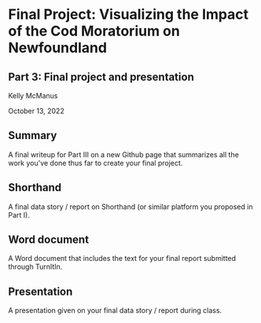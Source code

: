 # Final Project: Visualizing the Impact of the Cod Moratorium on Newfoundland
## Part 3: Final project and presentation

Kelly McManus

October 13, 2022

## Summary
A final writeup for Part III on a new Github page that summarizes all the work you've done thus far to create your final project.

## Shorthand
A final data story / report on Shorthand (or similar platform you proposed in Part I).

## Word document
A Word document that includes the text for your final report submitted through TurnItIn.

## Presentation
A presentation given on your final data story / report during class. 